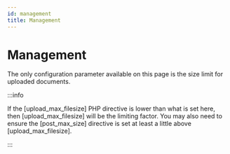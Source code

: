 ```yaml
---
id: management
title: Management
---
```


# Management

The only configuration parameter available on this page is the size
limit for uploaded documents.

:::info

If the [upload_max_filesize] PHP directive is lower than
what is set here, then [upload_max_filesize] will be the
limiting factor. You may also need to ensure the
[post_max_size] directive is set at least a little above
[upload_max_filesize].

:::
